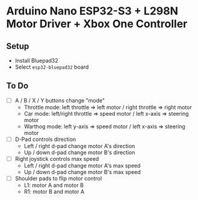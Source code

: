 # Arduino Nano ESP32-S3 + L298N Motor Driver + Xbox One Controller

## Setup

- Install Bluepad32
- Select `esp32-bluepad32` board

## To Do

- [ ] A / B / X / Y buttons change "mode"
    - Throttle mode: left throttle => left motor / right throttle => right motor
    - Car mode: left/right throttle => speed motor / left x-axis => steering motor
    - Warthog mode: left y-axis => speed motor / left x-axis => steering motor
- [ ] D-Pad controls direction
    - Left / right d-pad change motor A's direction
    - Up / down d-pad change motor B's direction
- [ ] Right joystick controls max speed
    - Left / right d-pad change motor A's max speed
    - Up / down d-pad change motor B's max speed
- [ ] Shoulder pads to flip motor control
    - L1: motor A and motor B
    - R1: motor B and motor A
